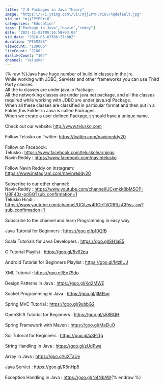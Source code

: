 ```yaml
---
title: "7.9 Packages in Java Theory"
image: "https:\/\/i.ytimg.com\/vi\/mjjEPYPCri8\/hqdefault.jpg"
vid_id: "mjjEPYPCri8"
categories: "Education"
tags: ["Package in Java","navin","reddy"]
date: "2021-11-02T09:16:58+03:00"
vid_date: "2016-05-03T06:27:00Z"
duration: "PT6M25S"
viewcount: "189006"
likeCount: "2180"
dislikeCount: "104"
channel: "Telusko"
---
```

{% raw %}Java have huge number of build in classes in the jre.<br />While working with JDBC, Servlets and other frameworks you can use Third Party classes.<br />All the io classes are under java.io Package.<br />All the networking classes are under java.net package, and all the classes required while working with JDBC are under java.sql Package.<br />When all these classes are classified in particular format and then put in a Folder,this Folder in Java is called Packages. <br />When we create a user defined Package,it should have a unique name.<br /><br />Check out our website: <a rel="nofollow" target="blank" href="http://www.telusko.com">http://www.telusko.com</a><br /><br />Follow Telusko on Twitter: <a rel="nofollow" target="blank" href="https://twitter.com/navinreddy20">https://twitter.com/navinreddy20</a><br /><br />Follow on Facebook: <br />Telusko : <a rel="nofollow" target="blank" href="https://www.facebook.com/teluskolearnings">https://www.facebook.com/teluskolearnings</a><br />Navin Reddy : <a rel="nofollow" target="blank" href="https://www.facebook.com/navintelusko">https://www.facebook.com/navintelusko</a><br /><br />Follow Navin Reddy on Instagram: <a rel="nofollow" target="blank" href="https://www.instagram.com/navinreddy20">https://www.instagram.com/navinreddy20</a><br /><br />Subscribe to our other channel:<br />Navin Reddy : <a rel="nofollow" target="blank" href="https://www.youtube.com/channel/UCxmkk8bMSOF-UBF43z-pdGQ?sub_confirmation=1">https://www.youtube.com/channel/UCxmkk8bMSOF-UBF43z-pdGQ?sub_confirmation=1</a><br />Telusko Hindi :<br /><a rel="nofollow" target="blank" href="https://www.youtube.com/channel/UCitzw4ROeTVGRRLnCPws-cw?sub_confirmation=1">https://www.youtube.com/channel/UCitzw4ROeTVGRRLnCPws-cw?sub_confirmation=1</a><br /><br />Subscribe to the channel and learn Programming in easy way.<br /><br />Java Tutorial for Beginners : <a rel="nofollow" target="blank" href="https://goo.gl/p10QfB">https://goo.gl/p10QfB</a><br /><br />Scala Tutorials for Java Developers : <a rel="nofollow" target="blank" href="https://goo.gl/8H1aE5">https://goo.gl/8H1aE5</a><br /><br />C Tutorial Playlist : <a rel="nofollow" target="blank" href="https://goo.gl/8v92pu">https://goo.gl/8v92pu</a><br /><br />Android Tutorial for Beginners Playlist : <a rel="nofollow" target="blank" href="https://goo.gl/MzlIUJ">https://goo.gl/MzlIUJ</a><br /><br />XML Tutorial : <a rel="nofollow" target="blank" href="https://goo.gl/Eo79do">https://goo.gl/Eo79do</a><br /><br />Design Patterns in Java : <a rel="nofollow" target="blank" href="https://goo.gl/Kd2MWE">https://goo.gl/Kd2MWE</a><br /><br />Socket Programming in Java : <a rel="nofollow" target="blank" href="https://goo.gl/jlMEbg">https://goo.gl/jlMEbg</a><br /><br />Spring MVC Tutorial : <a rel="nofollow" target="blank" href="https://goo.gl/9ubbG2">https://goo.gl/9ubbG2</a><br /><br />OpenShift Tutorial for Beginners : <a rel="nofollow" target="blank" href="https://goo.gl/s58BQH">https://goo.gl/s58BQH</a><br /><br />Spring Framework with Maven : <a rel="nofollow" target="blank" href="https://goo.gl/MaEluO">https://goo.gl/MaEluO</a><br /><br />Sql Tutorial for Beginners : <a rel="nofollow" target="blank" href="https://goo.gl/x3PrTg">https://goo.gl/x3PrTg</a><br /><br />String Handling in Java : <a rel="nofollow" target="blank" href="https://goo.gl/zUdPwa">https://goo.gl/zUdPwa</a><br /><br />Array in Java : <a rel="nofollow" target="blank" href="https://goo.gl/uXTaUy">https://goo.gl/uXTaUy</a><br /><br />Java Servlet : <a rel="nofollow" target="blank" href="https://goo.gl/R5nHp8">https://goo.gl/R5nHp8</a><br /><br />Exception Handling in Java : <a rel="nofollow" target="blank" href="https://goo.gl/N4NbAW">https://goo.gl/N4NbAW</a>{% endraw %}
